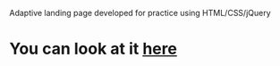Adaptive landing page developed for practice using HTML/CSS/jQuery

# You can look at it [here](https://eduard-mychka.github.io/mogo/)
